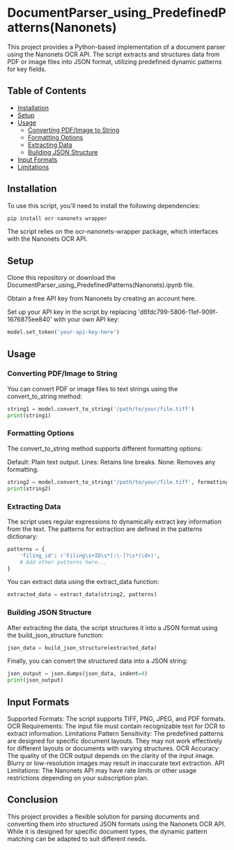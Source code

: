 # DocumentParser_using_PredefinedPatterns(Nanonets)

This project provides a Python-based implementation of a document parser using the Nanonets OCR API. The script extracts and structures data from PDF or image files into JSON format, utilizing predefined dynamic patterns for key fields.

## Table of Contents

- [Installation](#installation)
- [Setup](#setup)
- [Usage](#usage)
  - [Converting PDF/Image to String](#converting-pdfimage-to-string)
  - [Formatting Options](#formatting-options)
  - [Extracting Data](#extracting-data)
  - [Building JSON Structure](#building-json-structure)
- [Input Formats](#input-formats)
- [Limitations](#limitations)

## Installation

To use this script, you'll need to install the following dependencies:

```python
pip install ocr-nanonets-wrapper
```
The script relies on the ocr-nanonets-wrapper package, which interfaces with the Nanonets OCR API.

## Setup
Clone this repository or download the DocumentParser_using_PredefinedPatterns(Nanonets).ipynb file.

Obtain a free API key from Nanonets by creating an account here.

Set up your API key in the script by replacing 'd6fdc799-5806-11ef-909f-1676875ee840' with your own API key:

```python
model.set_token('your-api-key-here')
```
## Usage
### Converting PDF/Image to String
You can convert PDF or image files to text strings using the convert_to_string method:

```python
string1 = model.convert_to_string('/path/to/your/file.tiff')
print(string1)
```
### Formatting Options
The convert_to_string method supports different formatting options:

Default: Plain text output.
Lines: Retains line breaks.
None: Removes any formatting.

```python
string2 = model.convert_to_string('/path/to/your/file.tiff', formatting='lines')
print(string2)
```
### Extracting Data
The script uses regular expressions to dynamically extract key information from the text. The patterns for extraction are defined in the patterns dictionary:

```python
patterns = {
    'filing_id': r'Filing\s+ID\s*[:\-]?\s*(\d+)',
    # Add other patterns here...
}
```
You can extract data using the extract_data function:

```python
extracted_data = extract_data(string2, patterns)
```

### Building JSON Structure
After extracting the data, the script structures it into a JSON format using the build_json_structure function:

```python
json_data = build_json_structure(extracted_data)
```

Finally, you can convert the structured data into a JSON string:

```python
json_output = json.dumps(json_data, indent=4)
print(json_output)
```

## Input Formats
Supported Formats: The script supports TIFF, PNG, JPEG, and PDF formats.
OCR Requirements: The input file must contain recognizable text for OCR to extract information.
Limitations
Pattern Sensitivity: The predefined patterns are designed for specific document layouts. They may not work effectively for different layouts or documents with varying structures.
OCR Accuracy: The quality of the OCR output depends on the clarity of the input image. Blurry or low-resolution images may result in inaccurate text extraction.
API Limitations: The Nanonets API may have rate limits or other usage restrictions depending on your subscription plan.
## Conclusion
This project provides a flexible solution for parsing documents and converting them into structured JSON formats using the Nanonets OCR API. While it is designed for specific document types, the dynamic pattern matching can be adapted to suit different needs.
